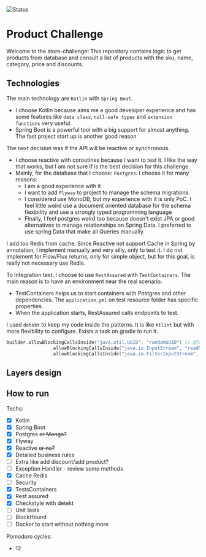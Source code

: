 ![Status](https://github.com/iundarigun/store-challenge/actions/workflows/gradle.yml/badge.svg)

# Product Challenge

Welcome to the store-challenge! This repository contains logic to get products from database and consult a list of products with the sku, name, category, price and discounts.

## Technologies
The main technology are `Kotlin` with `Spring Boot`. 
- I choose Kotlin because aims me a good developer experience and has some features like `data class`, `null-safe types` and `extension functions` very useful.
- Spring Boot is a powerful tool with a big support for almost anything. The fast project start up is another good reason

The next decision was if the API will be reactive or synchronous. 
- I choose reactive with coroutines because I want to test it. I like the way that works, but I am not sure if is the best decision for this challenge. 
- Mainly, for the database that I choose: `Postgres`. I choose it for many reasons:
    - I am a good experience with it
    - I want to add `Flyway` to project to manage the schema migrations.
    - I considered use MonoDB, but my experience with it is only PoC. I feel little weird use a document oriented database for the schema flexibility and use a strongly typed programming language
    - Finally, I feel postgres weird too because doesn't exist JPA or good alternatives to manage relationships on Spring Data. I preferred to use spring Data that make all Queries manually. 

I add too Redis from cache. Since Reactive not support Cache in Spring by annotation, I implement manually and very silly, only to test it. I do not implement for Flow/Flux returns, only for simple object, but for this goal, is really not necessary use Redis.

To Integration test, I choose to use `RestAssured` with `TestContainers`. The main reason is to have an environment near the real scenario. 
- TestContainers helps us to start containers with Postgres and other dependencies. The `application.yml` on test resource folder has specific properties.
- When the application starts, RestAssured calls endpoints to test.

I used `detekt` to keep my code inside the patterns. It is like `Ktlint` but with more flexibility to configure. Exists a task on gradle to run it. 

```kotlin
builder.allowBlockingCallsInside("java.util.UUID", "randomUUID") // @Transactional
                .allowBlockingCallsInside("java.io.InputStream", "readNBytes") // Swagger
                .allowBlockingCallsInside("java.io.FilterInputStream", "read") // Swagger
```

## Layers design

## How to run


Techs:
- [X] Kotlin
- [X] Spring Boot
- [X] Postgres ~~or Mongo?~~
- [X] Flyway
- [X] Reactive ~~or no?~~
- [X] Detailed business rules
- [ ] Extra like add discount/add product?
- [ ] Exception Handler - review some methods
- [X] Cache Redis
- [ ] Security
- [X] TestsContainers
- [X] Rest assured
- [X] Checkstyle with detekt
- [ ] Unit tests
- [ ] BlockHound
- [ ] Docker to start without nothing more

Pomodoro cycles:
- 12
